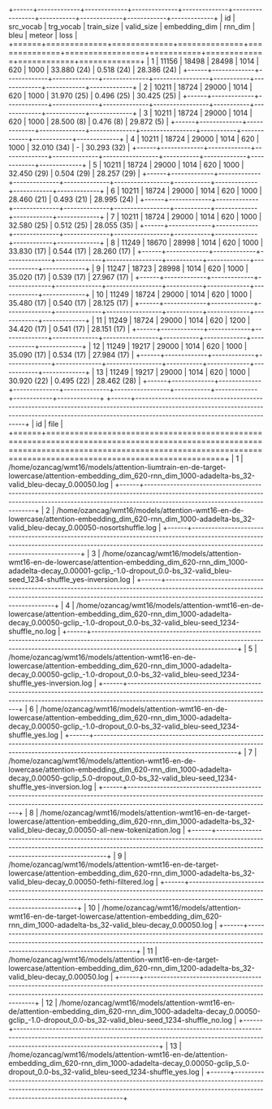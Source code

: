 +------+-------------+-------------+--------------+--------------+-----------------+-----------+-------------+------------+-------------+
|   id |   src_vocab |   trg_vocab |   train_size |   valid_size |   embedding_dim |   rnn_dim | bleu        | meteor     | loss        |
+======+=============+=============+==============+==============+=================+===========+=============+============+=============+
|    1 |       11156 |       18498 |        28498 |         1014 |             620 |      1000 | 33.880 (24) | 0.518 (24) | 28.386 (24) |
+------+-------------+-------------+--------------+--------------+-----------------+-----------+-------------+------------+-------------+
|    2 |       10211 |       18724 |        29000 |         1014 |             620 |      1000 | 31.970 (25) | 0.496 (25) | 30.425 (25) |
+------+-------------+-------------+--------------+--------------+-----------------+-----------+-------------+------------+-------------+
|    3 |       10211 |       18724 |        29000 |         1014 |             620 |      1000 | 28.500 (8)  | 0.476 (8)  | 29.872 (5)  |
+------+-------------+-------------+--------------+--------------+-----------------+-----------+-------------+------------+-------------+
|    4 |       10211 |       18724 |        29000 |         1014 |             620 |      1000 | 32.010 (34) | -          | 30.293 (32) |
+------+-------------+-------------+--------------+--------------+-----------------+-----------+-------------+------------+-------------+
|    5 |       10211 |       18724 |        29000 |         1014 |             620 |      1000 | 32.450 (29) | 0.504 (29) | 28.257 (29) |
+------+-------------+-------------+--------------+--------------+-----------------+-----------+-------------+------------+-------------+
|    6 |       10211 |       18724 |        29000 |         1014 |             620 |      1000 | 28.460 (21) | 0.493 (21) | 28.995 (24) |
+------+-------------+-------------+--------------+--------------+-----------------+-----------+-------------+------------+-------------+
|    7 |       10211 |       18724 |        29000 |         1014 |             620 |      1000 | 32.580 (25) | 0.512 (25) | 28.055 (35) |
+------+-------------+-------------+--------------+--------------+-----------------+-----------+-------------+------------+-------------+
|    8 |       11249 |       18670 |        28998 |         1014 |             620 |      1000 | 33.830 (17) | 0.544 (17) | 28.260 (17) |
+------+-------------+-------------+--------------+--------------+-----------------+-----------+-------------+------------+-------------+
|    9 |       11247 |       18723 |        28998 |         1014 |             620 |      1000 | 35.020 (17) | 0.539 (17) | 27.967 (17) |
+------+-------------+-------------+--------------+--------------+-----------------+-----------+-------------+------------+-------------+
|   10 |       11249 |       18724 |        29000 |         1014 |             620 |      1000 | 35.480 (17) | 0.540 (17) | 28.125 (17) |
+------+-------------+-------------+--------------+--------------+-----------------+-----------+-------------+------------+-------------+
|   11 |       11249 |       18724 |        29000 |         1014 |             620 |      1200 | 34.420 (17) | 0.541 (17) | 28.151 (17) |
+------+-------------+-------------+--------------+--------------+-----------------+-----------+-------------+------------+-------------+
|   12 |       11249 |       19217 |        29000 |         1014 |             620 |      1000 | 35.090 (17) | 0.534 (17) | 27.984 (17) |
+------+-------------+-------------+--------------+--------------+-----------------+-----------+-------------+------------+-------------+
|   13 |       11249 |       19217 |        29000 |         1014 |             620 |      1000 | 30.920 (22) | 0.495 (22) | 28.462 (28) |
+------+-------------+-------------+--------------+--------------+-----------------+-----------+-------------+------------+-------------+
+------+--------------------------------------------------------------------------------------------------------------------------------------------------------------------------------------------------------+
|   id | file                                                                                                                                                                                                   |
+======+========================================================================================================================================================================================================+
|    1 | /home/ozancag/wmt16/models/attention-liumtrain-en-de-target-lowercase/attention-embedding_dim_620-rnn_dim_1000-adadelta-bs_32-valid_bleu-decay_0.00050.log                                             |
+------+--------------------------------------------------------------------------------------------------------------------------------------------------------------------------------------------------------+
|    2 | /home/ozancag/wmt16/models/attention-wmt16-en-de-lowercase/attention-embedding_dim_620-rnn_dim_1000-adadelta-bs_32-valid_bleu-decay_0.00050-nosortshuffle.log                                          |
+------+--------------------------------------------------------------------------------------------------------------------------------------------------------------------------------------------------------+
|    3 | /home/ozancag/wmt16/models/attention-wmt16-en-de-lowercase/attention-embedding_dim_620-rnn_dim_1000-adadelta-decay_0.00001-gclip_-1.0-dropout_0.0-bs_32-valid_bleu-seed_1234-shuffle_yes-inversion.log |
+------+--------------------------------------------------------------------------------------------------------------------------------------------------------------------------------------------------------+
|    4 | /home/ozancag/wmt16/models/attention-wmt16-en-de-lowercase/attention-embedding_dim_620-rnn_dim_1000-adadelta-decay_0.00050-gclip_-1.0-dropout_0.0-bs_32-valid_bleu-seed_1234-shuffle_no.log            |
+------+--------------------------------------------------------------------------------------------------------------------------------------------------------------------------------------------------------+
|    5 | /home/ozancag/wmt16/models/attention-wmt16-en-de-lowercase/attention-embedding_dim_620-rnn_dim_1000-adadelta-decay_0.00050-gclip_-1.0-dropout_0.0-bs_32-valid_bleu-seed_1234-shuffle_yes-inversion.log |
+------+--------------------------------------------------------------------------------------------------------------------------------------------------------------------------------------------------------+
|    6 | /home/ozancag/wmt16/models/attention-wmt16-en-de-lowercase/attention-embedding_dim_620-rnn_dim_1000-adadelta-decay_0.00050-gclip_-1.0-dropout_0.0-bs_32-valid_bleu-seed_1234-shuffle_yes.log           |
+------+--------------------------------------------------------------------------------------------------------------------------------------------------------------------------------------------------------+
|    7 | /home/ozancag/wmt16/models/attention-wmt16-en-de-lowercase/attention-embedding_dim_620-rnn_dim_1000-adadelta-decay_0.00050-gclip_5.0-dropout_0.0-bs_32-valid_bleu-seed_1234-shuffle_yes-inversion.log  |
+------+--------------------------------------------------------------------------------------------------------------------------------------------------------------------------------------------------------+
|    8 | /home/ozancag/wmt16/models/attention-wmt16-en-de-target-lowercase/attention-embedding_dim_620-rnn_dim_1000-adadelta-bs_32-valid_bleu-decay_0.00050-all-new-tokenization.log                            |
+------+--------------------------------------------------------------------------------------------------------------------------------------------------------------------------------------------------------+
|    9 | /home/ozancag/wmt16/models/attention-wmt16-en-de-target-lowercase/attention-embedding_dim_620-rnn_dim_1000-adadelta-bs_32-valid_bleu-decay_0.00050-fethi-filtered.log                                  |
+------+--------------------------------------------------------------------------------------------------------------------------------------------------------------------------------------------------------+
|   10 | /home/ozancag/wmt16/models/attention-wmt16-en-de-target-lowercase/attention-embedding_dim_620-rnn_dim_1000-adadelta-bs_32-valid_bleu-decay_0.00050.log                                                 |
+------+--------------------------------------------------------------------------------------------------------------------------------------------------------------------------------------------------------+
|   11 | /home/ozancag/wmt16/models/attention-wmt16-en-de-target-lowercase/attention-embedding_dim_620-rnn_dim_1200-adadelta-bs_32-valid_bleu-decay_0.00050.log                                                 |
+------+--------------------------------------------------------------------------------------------------------------------------------------------------------------------------------------------------------+
|   12 | /home/ozancag/wmt16/models/attention-wmt16-en-de/attention-embedding_dim_620-rnn_dim_1000-adadelta-decay_0.00050-gclip_-1.0-dropout_0.0-bs_32-valid_bleu-seed_1234-shuffle_no.log                      |
+------+--------------------------------------------------------------------------------------------------------------------------------------------------------------------------------------------------------+
|   13 | /home/ozancag/wmt16/models/attention-wmt16-en-de/attention-embedding_dim_620-rnn_dim_1000-adadelta-decay_0.00050-gclip_5.0-dropout_0.0-bs_32-valid_bleu-seed_1234-shuffle_yes.log                      |
+------+--------------------------------------------------------------------------------------------------------------------------------------------------------------------------------------------------------+
